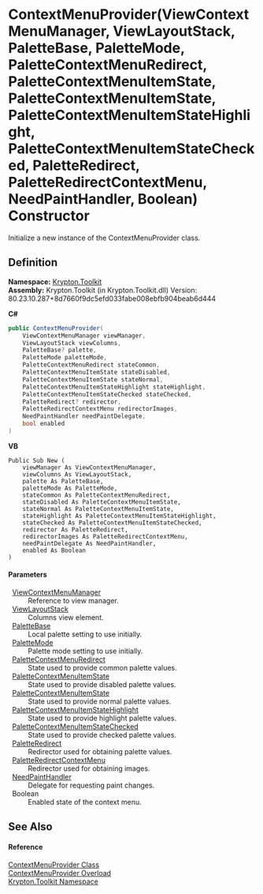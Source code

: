 # ContextMenuProvider(ViewContextMenuManager, ViewLayoutStack, PaletteBase, PaletteMode, PaletteContextMenuRedirect, PaletteContextMenuItemState, PaletteContextMenuItemState, PaletteContextMenuItemStateHighlight, PaletteContextMenuItemStateChecked, PaletteRedirect, PaletteRedirectContextMenu, NeedPaintHandler, Boolean) Constructor


Initialize a new instance of the ContextMenuProvider class.



## Definition
**Namespace:** <a href="79d2eac2-21f4-54ff-7552-b20c33c30600.md">Krypton.Toolkit</a>  
**Assembly:** Krypton.Toolkit (in Krypton.Toolkit.dll) Version: 80.23.10.287+8d7660f9dc5efd033fabe008ebfb904beab6d444

**C#**
``` C#
public ContextMenuProvider(
	ViewContextMenuManager viewManager,
	ViewLayoutStack viewColumns,
	PaletteBase? palette,
	PaletteMode paletteMode,
	PaletteContextMenuRedirect stateCommon,
	PaletteContextMenuItemState stateDisabled,
	PaletteContextMenuItemState stateNormal,
	PaletteContextMenuItemStateHighlight stateHighlight,
	PaletteContextMenuItemStateChecked stateChecked,
	PaletteRedirect? redirector,
	PaletteRedirectContextMenu redirectorImages,
	NeedPaintHandler needPaintDelegate,
	bool enabled
)
```
**VB**
``` VB
Public Sub New ( 
	viewManager As ViewContextMenuManager,
	viewColumns As ViewLayoutStack,
	palette As PaletteBase,
	paletteMode As PaletteMode,
	stateCommon As PaletteContextMenuRedirect,
	stateDisabled As PaletteContextMenuItemState,
	stateNormal As PaletteContextMenuItemState,
	stateHighlight As PaletteContextMenuItemStateHighlight,
	stateChecked As PaletteContextMenuItemStateChecked,
	redirector As PaletteRedirect,
	redirectorImages As PaletteRedirectContextMenu,
	needPaintDelegate As NeedPaintHandler,
	enabled As Boolean
)
```



#### Parameters
<dl><dt>  <a href="04ad35b6-5d79-48fb-414d-d8681a419645.md">ViewContextMenuManager</a></dt><dd>Reference to view manager.</dd><dt>  <a href="42a56038-bbde-3c08-40dd-97071c5fada7.md">ViewLayoutStack</a></dt><dd>Columns view element.</dd><dt>  <a href="6da77fa5-1590-4646-f2ea-70002c922aee.md">PaletteBase</a></dt><dd>Local palette setting to use initially.</dd><dt>  <a href="5a763116-fcba-0451-7e14-4d1c25fa237f.md">PaletteMode</a></dt><dd>Palette mode setting to use initially.</dd><dt>  <a href="7f65fbee-ca99-59c2-c5c7-3abcdc21fbf9.md">PaletteContextMenuRedirect</a></dt><dd>State used to provide common palette values.</dd><dt>  <a href="320fc7df-70cf-5e37-5ede-a7756b444be7.md">PaletteContextMenuItemState</a></dt><dd>State used to provide disabled palette values.</dd><dt>  <a href="320fc7df-70cf-5e37-5ede-a7756b444be7.md">PaletteContextMenuItemState</a></dt><dd>State used to provide normal palette values.</dd><dt>  <a href="8c6b4bae-44e1-c768-71e8-a2fdcf847b52.md">PaletteContextMenuItemStateHighlight</a></dt><dd>State used to provide highlight palette values.</dd><dt>  <a href="7a6b598d-4985-a7cc-cf17-a7ef9a02b135.md">PaletteContextMenuItemStateChecked</a></dt><dd>State used to provide checked palette values.</dd><dt>  <a href="eb4bd14d-b283-a570-c104-b4d55603d473.md">PaletteRedirect</a></dt><dd>Redirector used for obtaining palette values.</dd><dt>  <a href="d4f4bee5-0a50-3d75-8329-bd99d595cff0.md">PaletteRedirectContextMenu</a></dt><dd>Redirector used for obtaining images.</dd><dt>  <a href="33f685bd-f838-7c82-3e84-2827dccd141e.md">NeedPaintHandler</a></dt><dd>Delegate for requesting paint changes.</dd><dt>  Boolean</dt><dd>Enabled state of the context menu.</dd></dl>

## See Also


#### Reference
<a href="1bdd5154-fb29-6360-fee9-cfdf41d2214c.md">ContextMenuProvider Class</a>  
<a href="ef8086a2-5bd6-fd26-c3ad-b7f44992fe1c.md">ContextMenuProvider Overload</a>  
<a href="79d2eac2-21f4-54ff-7552-b20c33c30600.md">Krypton.Toolkit Namespace</a>  
